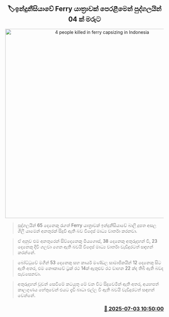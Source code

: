 <p align='center'><b><h2 align='center' title='4 people killed in ferry capsizing in Indonesia'>🏷ඉන්දුනීසියාවේ Ferry යාත්‍රාවක් පෙරළීමෙන් පුද්ගලයින් 04 ක් මරුට</h2></b></p>
<p align='center'><img src='https://helakuru.sgp1.cdn.digitaloceanspaces.com/esana/images/lib/Bali-i.jpg' width='600' alt='4 people killed in ferry capsizing in Indonesia'></p>

> පුද්ගලයින් 65 දෙනෙකු රැගත් Ferry යාත්‍රාවක් ඉන්දුනීසියාවේ බාලි දූපත අසල ගිලී යාමෙන් අනතුරක් සිදුවී ඇති බව විදෙස් මාධ්‍ය වාර්තා කරනවා.

> ඒ අනුව එම අනතුරෙන් සිව්දෙනෙකු මියගොස්, 38 දෙනෙකු අතුරුදහන් වී, 23 දෙනෙකු දිවි ගලවා ගෙන ඇති බවයි විදෙස් මාධ්‍ය වාර්තා වැඩිදුරටත් සඳහන් කරන්නේ.

> බෝට්ටුවේ මගීන් 53 දෙනෙකු සහ කාර්ය මණ්ඩල සාමාජිකයින් 12 දෙනෙකු සිට ඇති අතර, එම නෞකාවේ ට්‍රක් රථ 14ක් ඇතුළුව රථ වාහන 22 ක්ද තිබී ඇති බවද පැවසෙනවා.

> අතුරුදහන් වූවන් සෙවීමේ කටයුතු මේ වන විට සිදුවෙමින් ඇති අතර, අයහපත් කාලගුණය හේතුවෙන් එයට දැඩි බාධා එල්ල වී ඇති බවයි වැඩිදුරටත් සඳහන් වෙන්නේ.



<h3 align='right'><a href='https://www.helakuru.lk/esana/p/111542/'>📅 2025-07-03 10:50:00</a></h3>
